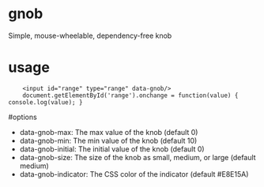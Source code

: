 # gnob
Simple, mouse-wheelable, dependency-free knob

# usage
        <input id="range" type="range" data-gnob/>
        document.getElementById('range').onchange = function(value) { console.log(value); }

#options
* data-gnob-max: The max value of the knob (default 0)
* data-gnob-min: The min value of the knob (default 10)
* data-gnob-initial: The initial value of the knob (default 0)
* data-gnob-size: The size of the knob as small, medium, or large (default medium)
* data-gnob-indicator: The CSS color of the indicator (default #E8E15A)
